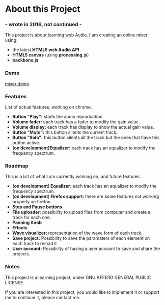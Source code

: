 
# About this Project
### - wrote in 2016, not continued -

This project is about learning web Audio. 
I am creating an online mixer using:

- the latest **HTML5 web Audio API**
- **HTML5 canvas** (using **processing.js**)
- **backbone.js**

### Demo

[mixer demo](https://ljoglar.github.io/mixer/)

### Features

List of actual features, working on chrome.

				
- **Button "Play":** starts the audio reproduction.
- **Volume fader:** each track has a fader to modify the gain value.
- **Volume display:** each track has display to show the actual gain value.
- **Button "Mute":** this button silents the current track.
- **Button "Solo":** this button silents all the track but the ones that have this button active.
- **(on development)Equalizer:** each track has an equalizer to modify the frequency spectrum.


### Roadmap
This is a list of what I am currently working on, and future features.
- **(on development) Equalizer:** each track has an equalizer to modify the frequency spectrum.
- **(on development) Firefox support:** there are some features not working properly on firefox.
- **Stop and Pause buttons**
- **File uploader:** possibility to upload files from computer and create a track for each one.
- **Panning Knob**
- **Effects**
- **Wave visualizer:** representation of the wave form of each track.
- **Save project:** Possibility to save the paramaters of each element on each track to reload it.
- **User account:** Possibility of having a user account to save and share the projects.


### Notes

This project is a learning project, under GNU AFFERO GENERAL PUBLIC LICENSE.

If you are interested in this project, you would like to implement it or support me to continue it, please contact me.
